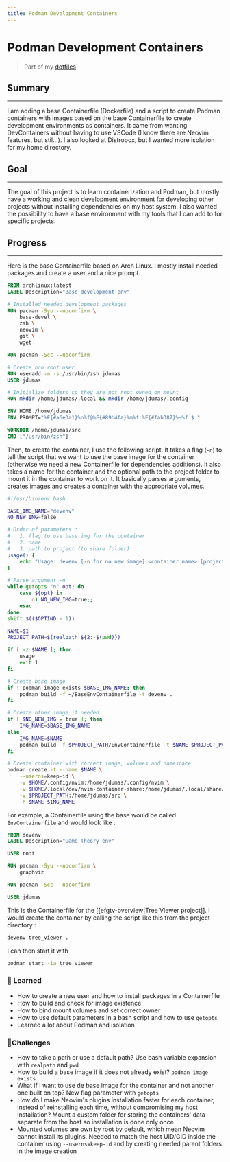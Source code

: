 ```yaml
---
title: Podman Development Containers
---
```


# Podman Development Containers
> Part of my [dotfiles](https://github.com/j-dumas/dotfiles)

## Summary
---
I am adding a base Containerfile (Dockerfile) and a script to create Podman containers with images based on the base Containerfile to create development environments as containers.
It came from wanting DevContainers without having to use VSCode (I know there are Neovim features, but stil...). 
I also looked at Distrobox, but I wanted more isolation for my home directory.

## Goal
---
The goal of this project is to learn containerization and Podman, but mostly have a working and clean development environment for developing other projects without installing dependencies on my host system.
I also wanted the possibility to have a base environment with my tools that I can add to for specific projects.

## Progress
---
Here is the base Containerfile based on Arch Linux.
I mostly install needed packages and create a user and a nice prompt.
```Dockerfile
FROM archlinux:latest 
LABEL Description="Base development env" 

# Installed needed development packages
RUN pacman -Syu --noconfirm \
    base-devel \
    zsh \
    neovim \
    git \
    wget 

RUN pacman -Scc --noconfirm 

# Create non root user
RUN useradd -m -s /usr/bin/zsh jdumas
USER jdumas

# Initialize folders so they are not root owned on mount
RUN mkdir /home/jdumas/.local && mkdir /home/jdumas/.config

ENV HOME /home/jdumas
ENV PROMPT="%F{#a6e3a1}%n%f@%F{#89b4fa}%m%f:%F{#fab387}%~%f $ "

WORKDIR /home/jdumas/src
CMD ["/usr/bin/zsh"]
```

Then, to create the container, I use the following script.
It takes a flag (`-n`) to tell the script that we want to use the base image for the container (otherwise we need a new Containerfile for dependencies additions).
It also takes a name for the container and the optional path to the project folder to mount it in the container to work on it.
It basically parses arguments, creates images and creates a container with the appropriate volumes.
```bash
#!/usr/bin/env bash

BASE_IMG_NAME="devenv"
NO_NEW_IMG=false

# Order of parameters :
#   1. flag to use base img for the container
#   2. name
#   3. path to project (to share folder)
usage() {
    echo "Usage: devenv [-n for no new image] <container name> [project path]"
}

# Parse argument -n
while getopts "n" opt; do 
    case ${opt} in 
        n) NO_NEW_IMG=true;;
    esac
done
shift $(($OPTIND - 1))

NAME=$1
PROJECT_PATH=$(realpath ${2:-$(pwd)})

if [ -z $NAME ]; then
    usage
    exit 1
fi

# Create base image
if ! podman image exists $BASE_IMG_NAME; then
    podman build -f ~/BaseEnvContainerfile -t devenv .
fi

# Create other image if needed
if [ $NO_NEW_IMG = true ]; then
    IMG_NAME=$BASE_IMG_NAME
else 
    IMG_NAME=$NAME
    podman build -f $PROJECT_PATH/EnvContainerfile -t $NAME $PROJECT_PATH
fi

# Create container with correct image, volumes and namespace
podman create -t --name $NAME \
    --userns=keep-id \
    -v $HOME/.config/nvim:/home/jdumas/.config/nvim \
    -v $HOME/.local/dev/nvim-container-share:/home/jdumas/.local/share/nvim \
    -v $PROJECT_PATH:/home/jdumas/src \
    -h $NAME $IMG_NAME
```

For example, a Containerfile using the base would be called `EnvContainerfile` and would look like :
```Dockerfile
FROM devenv
LABEL Description="Game Theory env"

USER root

RUN pacman -Syu --noconfirm \
    graphviz

RUN pacman -Scc --noconfirm 

USER jdumas
```

This is the Containerfile for the [[efgtv-overview|Tree Viewer project]].
I would create the container by calling the script like this from the project directory :
```bash
devenv tree_viewer .
```

I can then start it with
```bash
podman start -ia tree_viewer
```

### 📌 Learned 
- How to create a new user and how to install packages in a Containerfile
- How to build and check for image existence
- How to bind mount volumes and set correct owner
- How to use default parameters in a bash script and how to use `getopts`
- Learned a lot about Podman and isolation

### 🎯Challenges
- How to take a path or use a default path? 
  Use bash variable expansion with `realpath` and `pwd`
- How to build a base image if it does not already exist?
  `podman image exists`
- What if I want to use de base image for the container and not another one built on top?
  New flag parameter with `getopts`
- How do I make Neovim's plugins installation faster for each container, instead of reinstalling each time, without compromising my host installation?
  Mount a custom folder for storing the containers' data separate from the host so installation is done only once
- Mounted volumes are own by root by default, which mean Neovim cannot install its plugins.
  Needed to match the host UID/GID inside the container using `--userns=keep-id` and by creating needed parent folders in the image creation
